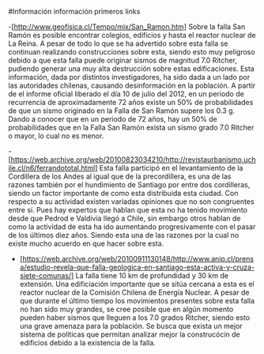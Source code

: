 #Información información primeros links

-[http://www.geofisica.cl/Tempo/mix/San_Ramon.htm]
Sobre la falla San Ramón es posible encontrar colegios, edificios y hasta el reactor nuclear de La Reina. A pesar de todo lo que se ha advertido sobre esta falla se continuan realizando construcciones sobre esta, siendo esto muy peligroso debido a que esta falla puede originar sismos de magnitud 7.0 Ritcher, pudiendo generar una muy alta destrucción sobre estas edificaciones.
Esta información, dada por distintos investigadores, ha sido dada a un lado por las autoridades chilenas, causando desinformación en la población. A partir de el informe oficial liberado el día 10 de julio del 2012, en un periodo de recurrencia de aproximadamente 72 años existe un 50% de probabilidades de que un sismo originado en la Falla de San Ramón supere los 0.3 g. Dando a conocer que en un periodo de 72 años, hay un 50% de probabilidades que en la Falla San Ramón exista un sismo grado 7.0 Ritcher o mayor, lo cual no es menor.

-[https://web.archive.org/web/20100823034210/http://revistaurbanismo.uchile.cl/n6/ferrandototal.html]
Esta falla participó en el levantamiento de la Cordillera de los Andes al igual que de la precordillera, es una de las razones también por el hundimiento de Santiago por entre dos cordilleras, siendo un factor importante de como esta distribuida esta ciudad. Con respecto a su actividad existen variadas opiniones que no son congruentes entre sí. Pues hay expertos que hablan que esta no ha tenido movimiento desde que Pedrod e Valdivia llegó a Chile, sin embargo otros hablan de como la actividad de esta ha ido aumentando progresivamente con el pasar de los últimos diez años. Siendo esta una de las razones por la cual no existe mucho acuerdo en que hacer sobre esta.

- [https://web.archive.org/web/20100911130148/http://www.anip.cl/prensa/estudio-revela-que-falla-geologica-en-santiago-esta-activa-y-cruza-siete-comunas/] La falla tiene 10 km de profundidad y 30 km de extensión. Una edificiación importante que se sitúa cercana a esta es el reactor nuclear de la Comisión Chilena de Energía Nuclear. A pesar de que durante el último tiempo los movimientos presentes sobre esta falla no han sido muy grandes, se cree posible que en algún momento pueden haber sismos que lleguen a los 7.0 grados Ritcher, siendo esto una grave amenaza para la población. Se busca que exista un mejor sistema de políticas que permitan analizar mejor la construcócin de edificios debido a la existencia de la falla.



